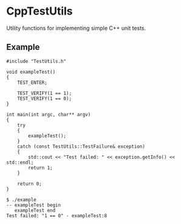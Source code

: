 # CppTestUtils
Utility functions for implementing simple C++ unit tests.

## Example

```
#include "TestUtils.h"

void exampleTest()
{
    TEST_ENTER;

    TEST_VERIFY(1 == 1);
    TEST_VERIFY(1 == 0);
}

int main(int argc, char** argv)
{
    try
    {
        exampleTest();
    }
    catch (const TestUtils::TestFailure& exception)
    {
        std::cout << "Test failed: " << exception.getInfo() << std::endl;
        return 1;
    }

    return 0;
}
```

```
$ ./example 
-- exampleTest begin
   exampleTest end
Test failed: "1 == 0" - exampleTest:8
```
